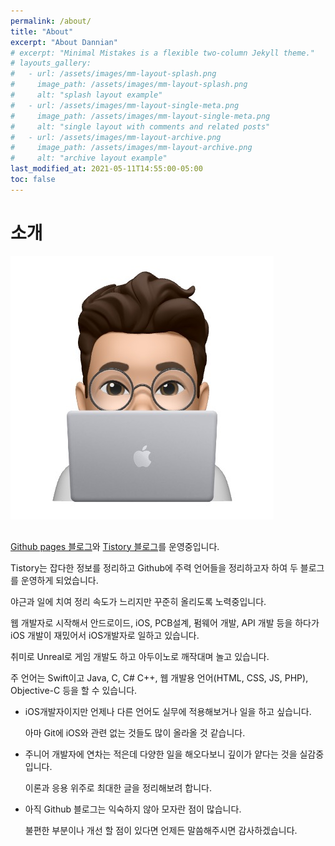 ```yaml
---
permalink: /about/
title: "About"
excerpt: "About Dannian"
# excerpt: "Minimal Mistakes is a flexible two-column Jekyll theme."
# layouts_gallery:
#   - url: /assets/images/mm-layout-splash.png
#     image_path: /assets/images/mm-layout-splash.png
#     alt: "splash layout example"
#   - url: /assets/images/mm-layout-single-meta.png
#     image_path: /assets/images/mm-layout-single-meta.png
#     alt: "single layout with comments and related posts"
#   - url: /assets/images/mm-layout-archive.png
#     image_path: /assets/images/mm-layout-archive.png
#     alt: "archive layout example"
last_modified_at: 2021-05-11T14:55:00-05:00
toc: false
---
```


# 소개
<div class="author__avatar" style="margin-bottom:30px;">
  <img src="/assets/img/thumbnail_origin.jpeg" alt="dannian img" itemprop="image" style="margin-right:15px;">
  <span></span>
</div>

[Github pages 블로그](https://pjh6954.github.io/)와 [Tistory 블로그](https://dragoner.tistory.com/)를 운영중입니다.

Tistory는 잡다한 정보를 정리하고 Github에 주력 언어들을 정리하고자 하여 두 블로그를 운영하게 되었습니다.

야근과 일에 치여 정리 속도가 느리지만 꾸준히 올리도록 노력중입니다.


웹 개발자로 시작해서 안드로이드, iOS, PCB설계, 펌웨어 개발, API 개발 등을 하다가 iOS 개발이 재밌어서 iOS개발자로 일하고 있습니다.

취미로 Unreal로 게임 개발도 하고 아두이노로 깨작대며 놀고 있습니다.

주 언어는 Swift이고 Java, C, C# C++, 웹 개발용 언어(HTML, CSS, JS, PHP), Objective-C 등을 할 수 있습니다.

* iOS개발자이지만 언제나 다른 언어도 실무에 적용해보거나 일을 하고 싶습니다. 

    아마 Git에 iOS와 관련 없는 것들도 많이 올라올 것 같습니다.

* 주니어 개발자에 연차는 적은데 다양한 일을 해오다보니 깊이가 얕다는 것을 실감중입니다.

    이론과 응용 위주로 최대한 글을 정리해보려 합니다.

* 아직 Github 블로그는 익숙하지 않아 모자란 점이 많습니다. 

    불편한 부분이나 개선 할 점이 있다면 언제든 말씀해주시면 감사하겠습니다.